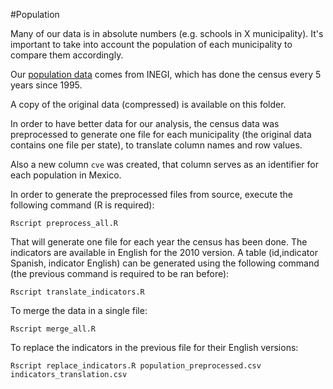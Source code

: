 #Population

Many of our data is in absolute numbers (e.g. schools in X municipality). It's important to take into account the population of each municipality to compare them accordingly.

Our [population data](http://www3.inegi.org.mx/sistemas/descarga/) comes from INEGI, which has done the census every 5 years since 1995.

A copy of the original data (compressed) is available on this folder.

In order to have better data for our analysis, the census data was preprocessed to generate one file for each municipality (the original data contains one file per state), to translate column names and row values.

Also a new column `cve` was created, that column serves as an identifier for each population in Mexico.

In order to generate the preprocessed files from source, execute the following command (R is required):

`Rscript preprocess_all.R`


That will generate one file for each year the census has been done. The indicators are available in English for the 2010 version. A table (id,indicator Spanish, indicator English) can be generated using the following command (the previous command is required to be ran before):

`Rscript translate_indicators.R`

To merge the data in a single file:

`Rscript merge_all.R`

To replace the indicators in the previous file  for their English versions:

`Rscript replace_indicators.R population_preprocessed.csv indicators_translation.csv`